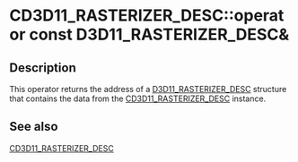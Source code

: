 # CD3D11_RASTERIZER_DESC::operator const D3D11_RASTERIZER_DESC&

## Description

This operator returns the address of a [D3D11_RASTERIZER_DESC](https://learn.microsoft.com/windows/desktop/api/d3d11/ns-d3d11-d3d11_rasterizer_desc) structure that contains the data from the [CD3D11_RASTERIZER_DESC](https://learn.microsoft.com/previous-versions/windows/desktop/legacy/jj151654(v=vs.85)) instance.

## See also

[CD3D11_RASTERIZER_DESC](https://learn.microsoft.com/previous-versions/windows/desktop/legacy/jj151654(v=vs.85))